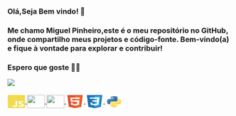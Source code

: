 ### Olá,Seja Bem vindo! 👋
### Me chamo Miguel Pinheiro,este é o meu repositório no GitHub, onde compartilho meus projetos e código-fonte. Bem-vindo(a) e fique à vontade para explorar e contribuir!
### Espero que goste 🤜🤛
<div>
  <a href="https://github.com/DevMiguelPinheiro">
  <img height="134em" src="https://github-readme-stats.vercel.app/api/top-langs/?username=DevMiguelPinheiro&layout=compact&langs_count=7&theme=dark"/>
</div>

<div style="display: inline_block"><br>
  <img align="center"  height="30" width="40" src="https://raw.githubusercontent.com/devicons/devicon/master/icons/javascript/javascript-plain.svg">
  <img align="center" " height="30" width="40" src="https://cdn.jsdelivr.net/gh/devicons/devicon/icons/java/java-original-wordmark.svg">
  <img align="center"  height="30" width="40" src="https://cdn.jsdelivr.net/gh/devicons/devicon/icons/php/php-original.svg">
  <img align="center"  height="30" width="40" src="https://raw.githubusercontent.com/devicons/devicon/master/icons/html5/html5-original.svg">
  <img align="center"  height="30" width="40" src="https://raw.githubusercontent.com/devicons/devicon/master/icons/css3/css3-original.svg">
  <img align="center"  height="30" width="40" src="https://raw.githubusercontent.com/devicons/devicon/master/icons/python/python-original.svg">
</div>



